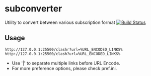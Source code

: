 # subconverter
Utility to convert between various subscription format
[![Build Status](https://travis-ci.com/tindy2013/subconverter.svg?branch=master)](https://travis-ci.com/tindy2013/subconverter)

## Usage
```
http://127.0.0.1:25500/clashr?url=%URL_ENCODED_LINKS%
http://127.0.0.1:25500/clash?url=%URL_ENCODED_LINKS%
```
* Use '|' to separate multiple links before URL Encode.  
* For more preference options, please check pref.ini.
